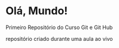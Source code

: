 # Olá, Mundo!
 Primeiro Repositório do Curso Git e Git Hub

 repositório criado durante uma aula ao vivo
